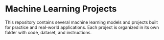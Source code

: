 # Machine Learning Projects

This repository contains several machine learning models and projects built for practice and real-world applications. Each project is organized in its own folder with code, dataset, and instructions.


